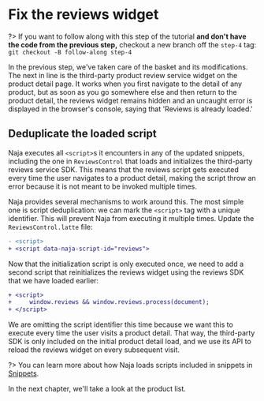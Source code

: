 # Fix the reviews widget

?> If you want to follow along with this step of the tutorial **and don't have the code from the previous step,** checkout a new branch off the `step-4` tag: `git checkout -B follow-along step-4`

In the previous step, we've taken care of the basket and its modifications. The next in line is the third-party product review service widget on the product detail page. It works when you first navigate to the detail of any product, but as soon as you go somewhere else and then return to the product detail, the reviews widget remains hidden and an uncaught error is displayed in the browser's console, saying that 'Reviews is already loaded.'

## Deduplicate the loaded script

Naja executes all `<script>`s it encounters in any of the updated snippets, including the one in `ReviewsControl` that loads and initializes the third-party reviews service SDK. This means that the reviews script gets executed every time the user navigates to a product detail, making the script throw an error because it is not meant to be invoked multiple times.

Naja provides several mechanisms to work around this. The most simple one is script deduplication: we can mark the `<script>` tag with a unique identifier. This will prevent Naja from executing it multiple times. Update the `ReviewsControl.latte` file:

```diff
- <script>
+ <script data-naja-script-id="reviews">
```

Now that the initialization script is only executed once, we need to add a second script that reinitializes the reviews widget using the reviews SDK that we have loaded earlier:

```diff
+ <script>
+     window.reviews && window.reviews.process(document);
+ </script>
```

We are omitting the script identifier this time because we want this to execute every time the user visits a product detail. That way, the third-party SDK is only included on the initial product detail load, and we use its API to reload the reviews widget on every subsequent visit.

?> You can learn more about how Naja loads scripts included in snippets in [Snippets](/snippets.md#scripts-in-snippets).

In the next chapter, we'll take a look at the product list.
